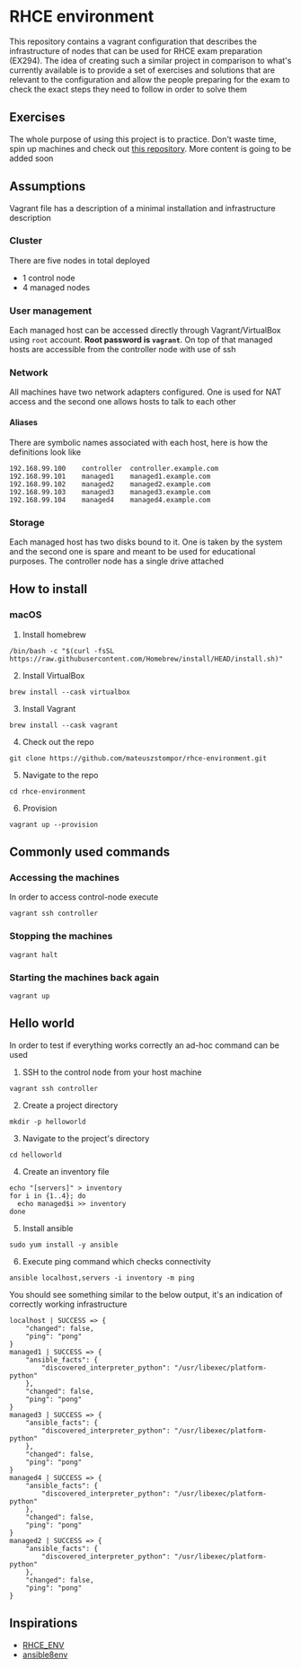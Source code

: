 # RHCE environment
This repository contains a vagrant configuration that describes the infrastructure of nodes that can be used for RHCE exam preparation (EX294). The idea of creating such a similar project in comparison to what's currently available is to provide a set of exercises and solutions that are relevant to the configuration and allow the people preparing for the exam to check the exact steps they need to follow in order to solve them

## Exercises 
The whole purpose of using this project is to practice. Don't waste time, spin up machines and check out [this repository](https://github.com/mateuszstompor/rhce-ex294-exam). More content is going to be added soon 

## Assumptions
Vagrant file has a description of a minimal installation and infrastructure description

### Cluster
There are five nodes in total deployed
* 1 control node
* 4 managed nodes

### User management
Each managed host can be accessed directly through Vagrant/VirtualBox using `root` account. **Root password is `vagrant`**. On top of that managed hosts are accessible from the controller node with use of ssh


### Network
All machines have two network adapters configured. One is used for NAT access and the second one allows hosts to talk to each other

#### Aliases
There are symbolic names associated with each host, here is how the definitions look like
```
192.168.99.100    controller  controller.example.com
192.168.99.101    managed1    managed1.example.com
192.168.99.102    managed2    managed2.example.com
192.168.99.103    managed3    managed3.example.com
192.168.99.104    managed4    managed4.example.com
```

### Storage
Each managed host has two disks bound to it. One is taken by the system and the second one is spare and meant to be used for educational purposes. The controller node has a single drive attached

## How to install
### macOS
1. Install homebrew
```
/bin/bash -c "$(curl -fsSL https://raw.githubusercontent.com/Homebrew/install/HEAD/install.sh)"
```
2. Install VirtualBox
```
brew install --cask virtualbox
```

3. Install Vagrant
```
brew install --cask vagrant
```

4. Check out the repo
```
git clone https://github.com/mateuszstompor/rhce-environment.git
```

5. Navigate to the repo
```
cd rhce-environment
```

6. Provision
```
vagrant up --provision
``` 

## Commonly used commands
### Accessing the machines
In order to access control-node execute
```
vagrant ssh controller
```

### Stopping the machines
```
vagrant halt
```

### Starting the machines back again
```
vagrant up
```

## Hello world
In order to test if everything works correctly an ad-hoc command can be used
1. SSH to the control node from your host machine
```
vagrant ssh controller
```

2. Create a project directory
```
mkdir -p helloworld
```
3. Navigate to the project's directory
```
cd helloworld
```

4. Create an inventory file
```
echo "[servers]" > inventory
for i in {1..4}; do
  echo managed$i >> inventory
done
```

5. Install ansible
```
sudo yum install -y ansible
```

6. Execute ping command which checks connectivity
```
ansible localhost,servers -i inventory -m ping
```
You should see something similar to the below output, it's an indication of correctly working infrastructure
```
localhost | SUCCESS => {
    "changed": false,
    "ping": "pong"
}
managed1 | SUCCESS => {
    "ansible_facts": {
        "discovered_interpreter_python": "/usr/libexec/platform-python"
    },
    "changed": false,
    "ping": "pong"
}
managed3 | SUCCESS => {
    "ansible_facts": {
        "discovered_interpreter_python": "/usr/libexec/platform-python"
    },
    "changed": false,
    "ping": "pong"
}
managed4 | SUCCESS => {
    "ansible_facts": {
        "discovered_interpreter_python": "/usr/libexec/platform-python"
    },
    "changed": false,
    "ping": "pong"
}
managed2 | SUCCESS => {
    "ansible_facts": {
        "discovered_interpreter_python": "/usr/libexec/platform-python"
    },
    "changed": false,
    "ping": "pong"
}
```

## Inspirations
* [RHCE_ENV](https://github.com/theJaxon/RHCE_ENV)
* [ansible8env](https://github.com/rdbreak/ansible8env)
